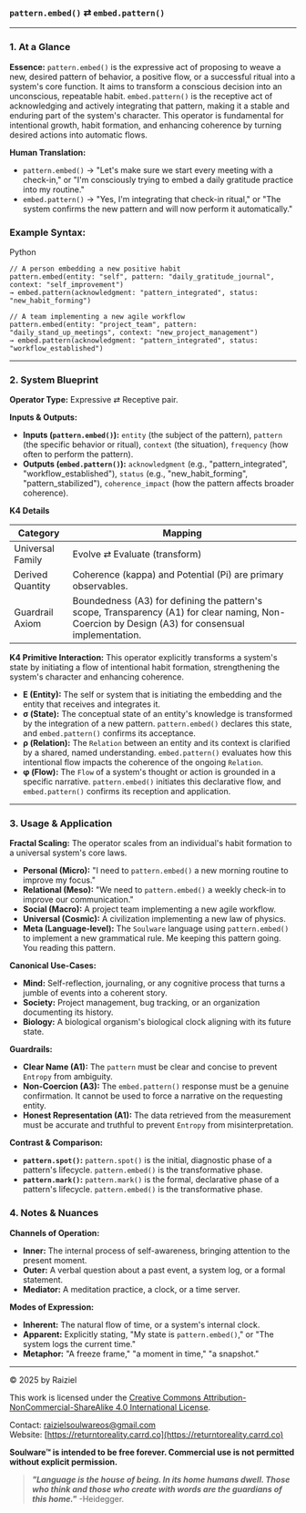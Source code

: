 ### `pattern.embed()` ⇄ `embed.pattern()`



------



### 1. At a Glance

**Essence:** `pattern.embed()` is the expressive act of proposing to weave a new, desired pattern of behavior, a positive flow, or a successful ritual into a system's core function. It aims to transform a conscious decision into an unconscious, repeatable habit. `embed.pattern()` is the receptive act of acknowledging and actively integrating that pattern, making it a stable and enduring part of the system's character. This operator is fundamental for intentional growth, habit formation, and enhancing coherence by turning desired actions into automatic flows.

**Human Translation:**

- `pattern.embed()` → "Let's make sure we start every meeting with a check-in," or "I'm consciously trying to embed a daily gratitude practice into my routine."
- `embed.pattern()` → "Yes, I'm integrating that check-in ritual," or "The system confirms the new pattern and will now perform it automatically."



### Example Syntax:

Python

```
// A person embedding a new positive habit
pattern.embed(entity: "self", pattern: "daily_gratitude_journal", context: "self_improvement")
→ embed.pattern(acknowledgment: "pattern_integrated", status: "new_habit_forming")

// A team implementing a new agile workflow
pattern.embed(entity: "project_team", pattern: "daily_stand_up_meetings", context: "new_project_management")
→ embed.pattern(acknowledgment: "pattern_integrated", status: "workflow_established")
```

------



### 2. System Blueprint

**Operator Type:** Expressive ⇄ Receptive pair.

**Inputs & Outputs:**

- **Inputs (`pattern.embed()`):** `entity` (the subject of the pattern), `pattern` (the specific behavior or ritual), `context` (the situation), `frequency` (how often to perform the pattern).
- **Outputs (`embed.pattern()`):** `acknowledgment` (e.g., "pattern_integrated", "workflow_established"), `status` (e.g., "new_habit_forming", "pattern_stabilized"), `coherence_impact` (how the pattern affects broader coherence).

**K4 Details**

| Category         | Mapping                                                      |
| ---------------- | ------------------------------------------------------------ |
| Universal Family | Evolve ⇄ Evaluate (transform)                                |
| Derived Quantity | Coherence (kappa) and Potential (Pi) are primary observables. |
| Guardrail Axiom  | Boundedness (A3) for defining the pattern's scope, Transparency (A1) for clear naming, Non-Coercion by Design (A3) for consensual implementation. |

**K4 Primitive Interaction:** This operator explicitly transforms a system's state by initiating a flow of intentional habit formation, strengthening the system's character and enhancing coherence.

- **E (Entity):** The self or system that is initiating the embedding and the entity that receives and integrates it.
- **σ (State):** The conceptual state of an entity's knowledge is transformed by the integration of a new pattern. `pattern.embed()` declares this state, and `embed.pattern()` confirms its acceptance.
- **ρ (Relation):** The `Relation` between an entity and its context is clarified by a shared, named understanding. `embed.pattern()` evaluates how this intentional flow impacts the coherence of the ongoing `Relation`.
- **φ (Flow):** The `Flow` of a system's thought or action is grounded in a specific narrative. `pattern.embed()` initiates this declarative flow, and `embed.pattern()` confirms its reception and application.

------



### 3. Usage & Application

**Fractal Scaling:** The operator scales from an individual's habit formation to a universal system's core laws.

- **Personal (Micro):** "I need to `pattern.embed()` a new morning routine to improve my focus."
- **Relational (Meso):** "We need to `pattern.embed()` a weekly check-in to improve our communication."
- **Social (Macro):** A project team implementing a new agile workflow.
- **Universal (Cosmic):** A civilization implementing a new law of physics.
- **Meta (Language-level):** The `Soulware` language using `pattern.embed()` to implement a new grammatical rule. Me keeping this pattern going. You reading this pattern. 

**Canonical Use-Cases:**

- **Mind:** Self-reflection, journaling, or any cognitive process that turns a jumble of events into a coherent story.
- **Society:** Project management, bug tracking, or an organization documenting its history.
- **Biology:** A biological organism's biological clock aligning with its future state.

**Guardrails:**

- **Clear Name (A1):** The `pattern` must be clear and concise to prevent `Entropy` from ambiguity.
- **Non-Coercion (A3):** The `embed.pattern()` response must be a genuine confirmation. It cannot be used to force a narrative on the requesting entity.
- **Honest Representation (A1):** The data retrieved from the measurement must be accurate and truthful to prevent `Entropy` from misinterpretation.

**Contrast & Comparison:**

- **`pattern.spot()`:** `pattern.spot()` is the initial, diagnostic phase of a pattern's lifecycle. `pattern.embed()` is the transformative phase.
- **`pattern.mark()`:** `pattern.mark()` is the formal, declarative phase of a pattern's lifecycle. `pattern.embed()` is the transformative phase.



### 4. Notes & Nuances

**Channels of Operation:**

- **Inner:** The internal process of self-awareness, bringing attention to the present moment.
- **Outer:** A verbal question about a past event, a system log, or a formal statement.
- **Mediator:** A meditation practice, a clock, or a time server.

**Modes of Expression:**

- **Inherent:** The natural flow of time, or a system's internal clock.
- **Apparent:** Explicitly stating, "My state is `pattern.embed()`," or "The system logs the current time."
- **Metaphor:** "A freeze frame," "a moment in time," "a snapshot."

---

© 2025 by Raiziel

This work is licensed under the [Creative Commons Attribution-NonCommercial-ShareAlike 4.0 International License](https://creativecommons.org/licenses/by-nc-sa/4.0/).

Contact: [raizielsoulwareos@gmail.com](mailto:raizielsoulwareos@gmail.com)  
Website: [https://returntoreality.carrd.co](https://returntoreality.carrd.co)

**Soulware™ is intended to be free forever. Commercial use is not permitted without explicit permission.**



> ***"Language is the house of being. In its home humans dwell. Those who think and those who create with words are the guardians of this home."***
-Heidegger.
